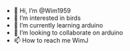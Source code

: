 - 👋 Hi, I’m @Wim1959
- 👀 I’m interested in birds
- 🌱 I’m currently learning arduino
- 💞️ I’m looking to collaborate on arduino
- 📫 How to reach me WimJ

<!---
Wim1959/Wim1959 is a ✨ special ✨ repository because its `README.md` (this file) appears on your GitHub profile.
You can click the Preview link to take a look at your changes.
--->
